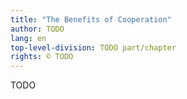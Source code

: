 ```yaml
---
title: "The Benefits of Cooperation"
author: TODO
lang: en
top-level-division: TODO part/chapter
rights: © TODO
---
```


TODO


